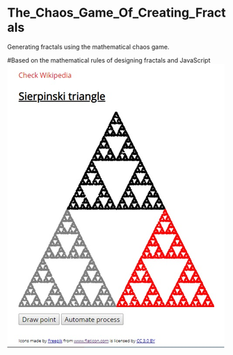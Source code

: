 # The_Chaos_Game_Of_Creating_Fractals
Generating fractals using the mathematical chaos game.


#Based on the mathematical rules of designing fractals and JavaScript
<img src="images/screenshot.jpg" title="screenshot">